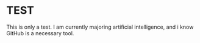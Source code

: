 # TEST
This is only a test. I am currently majoring artificial intelligence, and i know GitHub is a necessary tool.

